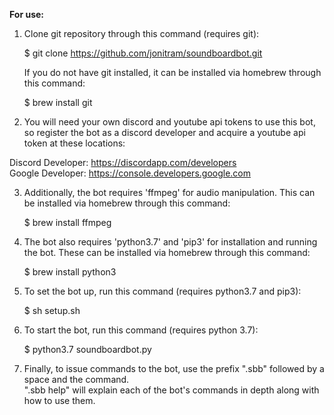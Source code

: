 **For use:**  
  
1. Clone git repository through this command (requires git):  
  
    $ git clone https://github.com/jonitram/soundboardbot.git  
  
   If you do not have git installed, it can be installed via homebrew through this command:  
  
    $ brew install git  
  
2. You will need your own discord and youtube api tokens to use this bot, so register the bot as a discord developer and acquire a youtube api token at these locations:  
  
Discord Developer: https://discordapp.com/developers  
Google Developer: https://console.developers.google.com  
  
3. Additionally, the bot requires 'ffmpeg' for audio manipulation. This can be installed via homebrew through this command:  
  
    $ brew install ffmpeg  
  
4. The bot also requires 'python3.7' and 'pip3' for installation and running the bot. These can be installed via homebrew through this command:  
  
    $ brew install python3  
  
5. To set the bot up, run this command (requires python3.7 and pip3):  
  
    $ sh setup.sh  
  
6. To start the bot, run this command (requires python 3.7):  
  
    $ python3.7 soundboardbot.py  
  
7. Finally, to issue commands to the bot, use the prefix ".sbb" followed by a space and the command.  
   ".sbb help" will explain each of the bot's commands in depth along with how to use them.
